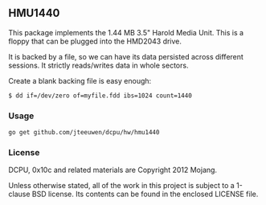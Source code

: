 ## HMU1440

This package implements the 1.44 MB 3.5" Harold Media Unit.
This is a floppy that can be plugged into the HMD2043 drive.

It is backed by a file, so we can have its data persisted across
different sessions. It strictly reads/writes data in whole sectors.

Create a blank backing file is easy enough:

    $ dd if=/dev/zero of=myfile.fdd ibs=1024 count=1440

### Usage

    go get github.com/jteeuwen/dcpu/hw/hmu1440

### License

DCPU, 0x10c and related materials are Copyright 2012 Mojang.

Unless otherwise stated, all of the work in this project is subject to a
1-clause BSD license. Its contents can be found in the enclosed LICENSE file.

